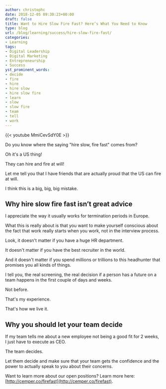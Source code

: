 ```yaml
---
author: christophc
date: 2018-12-05 09:30:23+00:00
draft: false
title: Want to Hire Slow Fire Fast? Here’s What You Need to Know
type: blog
url: /blog/learning/success/hire-slow-fire-fast/
categories:
- Learning
tags:
- Digital Leadership
- Digital Marketing
- Entrepreneurship
- Success
yst_prominent_words:
- decide
- fire
- hire
- hire slow
- hire slow fire
- learn
- slow
- slow fire
- team
- tell
- work
---
```


{{< youtube MmiCevSdY0E >}}

Do you know where the saying "hire slow, fire fast" comes from?

Oh it's a US thing!

They can hire and fire at will!

Let me tell you that I have friends that are actually proud that the US can fire at will.

I think this is a big, big, big mistake.


## Why hire slow fire fast isn’t great advice


I appreciate the way it usually works for termination periods in Europe.

What this is really about is that you want to make yourself conscious about the fact that work really starts when you work, not in the interview process.

Look, it doesn't matter if you have a huge HR department.

It doesn't matter if you have the best recruiter in the world.

And it doesn't matter if you spend millions or trillions to this headhunter that promises you all kinds of things.

I tell you, the real screening, the real decision if a person has a future on a team happens in the first couple of days and weeks.

Not before.

That's my experience.

That's how we live it.


## Why you should let your team decide


If my team tells me about a new employee not being a good fit for 2 weeks, I just have to execute as CEO.

The team decides.

Let them decide and make sure that your team gets the confidence and the power to actually speak to you about their concerns.

Want to learn more about our open positions? Learn more here: [http://cemper.co/firefast](http://cemper.co/firefast).
